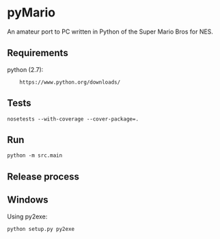 pyMario
=======

An amateur port to PC written in Python of the Super Mario Bros for NES. 

Requirements
------------

python (2.7):

        https://www.python.org/downloads/

Tests
-----

    nosetests --with-coverage --cover-package=.

Run
---
    python -m src.main



Release process
---------------

Windows
-------

Using py2exe:

    python setup.py py2exe
